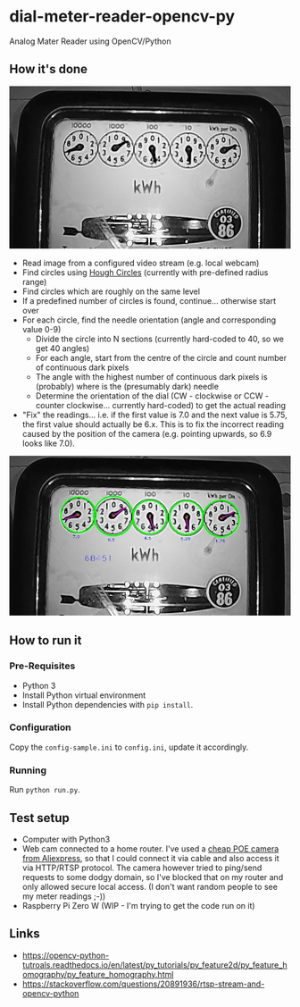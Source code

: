 # dial-meter-reader-opencv-py

Analog Mater Reader using OpenCV/Python

## How it's done

![sample](./data/sample.jpg)

* Read image from a configured video stream (e.g. local webcam)
* Find circles using [Hough Circles](https://docs.opencv.org/4.5.2/da/d53/tutorial_py_houghcircles.html) (currently with pre-defined radius range)
* Find circles which are roughly on the same level
* If a predefined number of circles is found, continue... otherwise start over
* For each circle, find the needle orientation (angle and corresponding value 0-9)
  * Divide the circle into N sections (currently hard-coded to 40, so we get 40 angles)
  * For each angle, start from the centre of the circle and count number of continuous dark pixels
  * The angle with the highest number of continuous dark pixels is (probably) where is the (presumably dark) needle
  * Determine the orientation of the dial (CW - clockwise or CCW - counter clockwise... currently hard-coded) to get the actual reading
* "Fix" the readings... i.e. if the first value is 7.0 and the next value is 5.75, the first value should actually be 6.x.
  This is to fix the incorrect reading caused by the position of the camera (e.g. pointing upwards, so 6.9 looks like 7.0).

![sample output](./data/sample-out.jpg)

## How to run it

### Pre-Requisites

* Python 3
* Install Python virtual environment
* Install Python dependencies with `pip install`.

### Configuration

Copy the `config-sample.ini` to `config.ini`, update it accordingly.

### Running

Run `python run.py`.

## Test setup

* Computer with Python3
* Web cam connected to a home router.
  I've used a [cheap POE camera from Aliexpress](https://www.aliexpress.com/item/32885834218.html), so that I could connect it via cable and also access it via HTTP/RTSP protocol. The camera however tried to ping/send requests to some dodgy domain, so I've blocked that on my router and only allowed secure local access.
  (I don't want random people to see my meter readings ;-))
* Raspberry Pi Zero W (WIP - I'm trying to get the code run on it)

## Links

* <https://opencv-python-tutroals.readthedocs.io/en/latest/py_tutorials/py_feature2d/py_feature_homography/py_feature_homography.html>
* <https://stackoverflow.com/questions/20891936/rtsp-stream-and-opencv-python>
